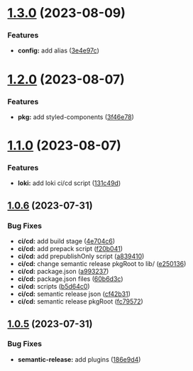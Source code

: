 # [1.3.0](https://github.com/BogdanXoxl/ecom_ui/compare/v1.2.0...v1.3.0) (2023-08-09)


### Features

* **config:** add alias ([3e4e97c](https://github.com/BogdanXoxl/ecom_ui/commit/3e4e97cb606e4044c2a780f8875182fbcda1b4c3))

# [1.2.0](https://github.com/BogdanXoxl/ecom_ui/compare/v1.1.0...v1.2.0) (2023-08-07)


### Features

* **pkg:** add styled-components ([3f46e78](https://github.com/BogdanXoxl/ecom_ui/commit/3f46e78624ee3b78c736dbf58f72c16c0b5e7bcd))

# [1.1.0](https://github.com/BogdanXoxl/ecom_ui/compare/v1.0.6...v1.1.0) (2023-08-07)


### Features

* **loki:** add loki ci/cd script ([131c49d](https://github.com/BogdanXoxl/ecom_ui/commit/131c49d9b431c797bc9300aa21970c59365aad4b))

## [1.0.6](https://github.com/BogdanXoxl/ecom_ui/compare/v1.0.5...v1.0.6) (2023-07-31)


### Bug Fixes

* **ci/cd:** add build stage ([4e704c6](https://github.com/BogdanXoxl/ecom_ui/commit/4e704c6eb6c544d4b6908caeff20268d4f70cf72))
* **ci/cd:** add prepack script ([f20b041](https://github.com/BogdanXoxl/ecom_ui/commit/f20b0417c30748aeff6bde46e7da0155919a9cf1))
* **ci/cd:** add prepublishOnly script ([a839410](https://github.com/BogdanXoxl/ecom_ui/commit/a839410f67909f0a83c04294fbe179fa61caf3c1))
* **ci/cd:** change semantic release pkgRoot to lib/ ([e250136](https://github.com/BogdanXoxl/ecom_ui/commit/e2501364493bac37b274a6fbf8ecc30ac0b8bd8e))
* **ci/cd:** package.json ([a993237](https://github.com/BogdanXoxl/ecom_ui/commit/a99323727d8eecd95a4d68d6e4a8df06654d9fe8))
* **ci/cd:** package.json files ([60b6d3c](https://github.com/BogdanXoxl/ecom_ui/commit/60b6d3ce548be68b47d23740285349bdb9aa2db0))
* **ci/cd:** scripts ([b5d64c0](https://github.com/BogdanXoxl/ecom_ui/commit/b5d64c06eaefde9d9d1b11d4044e7cecd78cadca))
* **ci/cd:** semantic release json ([cf42b31](https://github.com/BogdanXoxl/ecom_ui/commit/cf42b31e5be4a7275eb5833c35f0039839ca58c5))
* **ci/cd:** semantic release pkgRoot ([fc79572](https://github.com/BogdanXoxl/ecom_ui/commit/fc795722a2bbd9d1f179d424b216ef643d904ec7))

## [1.0.5](https://github.com/BogdanXoxl/ecom_ui/compare/v1.0.4...v1.0.5) (2023-07-31)


### Bug Fixes

* **semantic-release:** add plugins ([186e9d4](https://github.com/BogdanXoxl/ecom_ui/commit/186e9d472ca3d13c6f828e8fd19c207c93dade2c))
